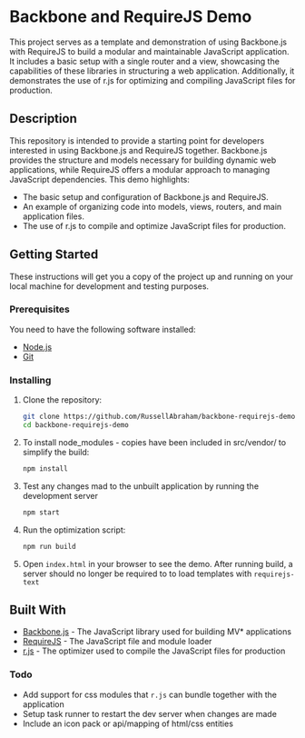 # Backbone and RequireJS Demo

This project serves as a template and demonstration of using Backbone.js with RequireJS to build a modular and maintainable JavaScript application. It includes a basic setup with a single router and a view, showcasing the capabilities of these libraries in structuring a web application. Additionally, it demonstrates the use of r.js for optimizing and compiling JavaScript files for production.

## Description

This repository is intended to provide a starting point for developers interested in using Backbone.js and RequireJS together. Backbone.js provides the structure and models necessary for building dynamic web applications, while RequireJS offers a modular approach to managing JavaScript dependencies. This demo highlights:

- The basic setup and configuration of Backbone.js and RequireJS.
- An example of organizing code into models, views, routers, and main application files.
- The use of r.js to compile and optimize JavaScript files for production.

## Getting Started

These instructions will get you a copy of the project up and running on your local machine for development and testing purposes.

### Prerequisites

You need to have the following software installed:

- [Node.js](https://nodejs.org/)
- [Git](https://git-scm.com/)

### Installing

1. Clone the repository:

    ```sh
    git clone https://github.com/RussellAbraham/backbone-requirejs-demo.git
    cd backbone-requirejs-demo
    ```

2. To install node_modules - copies have been included in src/vendor/ to simplify the build:

    ```sh
    npm install
    ```

3. Test any changes mad to the unbuilt application by running the development server

    ```sh
    npm start
    ```

4. Run the optimization script:

    ```sh
    npm run build
    ```

5. Open `index.html` in your browser to see the demo. After running build, a server should no longer be required to to load templates with `requirejs-text`

## Built With

- [Backbone.js](https://backbonejs.org/) - The JavaScript library used for building MV* applications
- [RequireJS](https://requirejs.org/) - The JavaScript file and module loader
- [r.js](https://requirejs.org/docs/optimization.html) - The optimizer used to compile the JavaScript files for production

### Todo

- Add support for css modules that `r.js` can bundle together with the application
- Setup task runner to restart the dev server when changes are made
- Include an icon pack or api/mapping of html/css entities